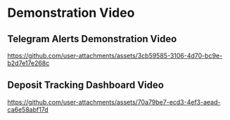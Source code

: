 # Demonstration Video

## Telegram Alerts Demonstration Video
https://github.com/user-attachments/assets/3cb59585-3106-4d70-bc9e-b2d7e17e268c

## Deposit Tracking Dashboard Video
https://github.com/user-attachments/assets/70a79be7-ecd3-4ef3-aead-ca6e58abf17d




